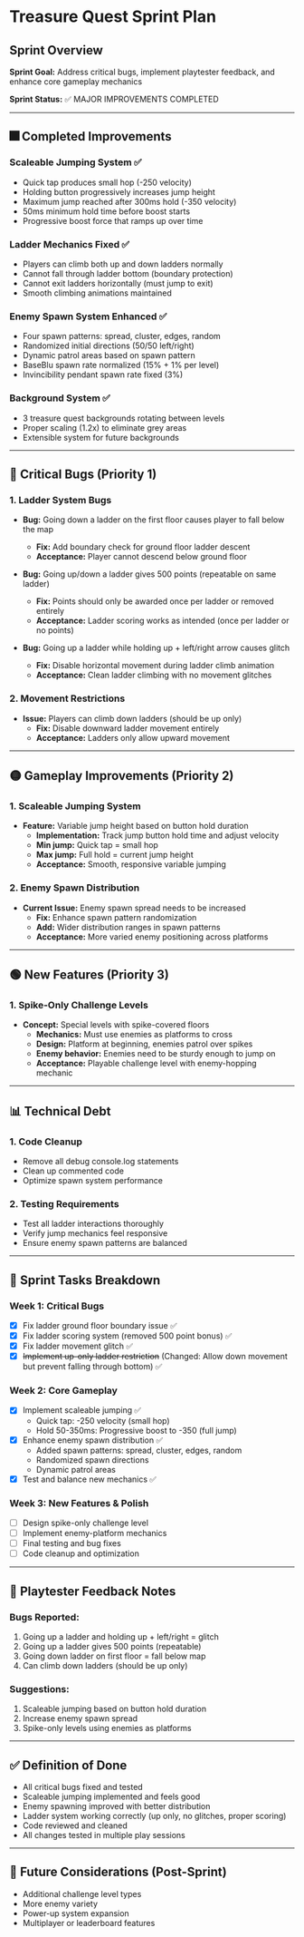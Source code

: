 # Treasure Quest Sprint Plan

## Sprint Overview
**Sprint Goal:** Address critical bugs, implement playtester feedback, and enhance core gameplay mechanics

**Sprint Status:** ✅ MAJOR IMPROVEMENTS COMPLETED

---

## 🎆 Completed Improvements

### Scaleable Jumping System ✅
- Quick tap produces small hop (-250 velocity)
- Holding button progressively increases jump height
- Maximum jump reached after 300ms hold (-350 velocity)
- 50ms minimum hold time before boost starts
- Progressive boost force that ramps up over time

### Ladder Mechanics Fixed ✅
- Players can climb both up and down ladders normally
- Cannot fall through ladder bottom (boundary protection)
- Cannot exit ladders horizontally (must jump to exit)
- Smooth climbing animations maintained

### Enemy Spawn System Enhanced ✅
- Four spawn patterns: spread, cluster, edges, random
- Randomized initial directions (50/50 left/right)
- Dynamic patrol areas based on spawn pattern
- BaseBlu spawn rate normalized (15% + 1% per level)
- Invincibility pendant spawn rate fixed (3%)

### Background System ✅
- 3 treasure quest backgrounds rotating between levels
- Proper scaling (1.2x) to eliminate grey areas
- Extensible system for future backgrounds

---

## 🔴 Critical Bugs (Priority 1)

### 1. Ladder System Bugs
- **Bug:** Going down a ladder on the first floor causes player to fall below the map
  - **Fix:** Add boundary check for ground floor ladder descent
  - **Acceptance:** Player cannot descend below ground floor

- **Bug:** Going up/down a ladder gives 500 points (repeatable on same ladder)
  - **Fix:** Points should only be awarded once per ladder or removed entirely
  - **Acceptance:** Ladder scoring works as intended (once per ladder or no points)

- **Bug:** Going up a ladder while holding up + left/right arrow causes glitch
  - **Fix:** Disable horizontal movement during ladder climb animation
  - **Acceptance:** Clean ladder climbing with no movement glitches

### 2. Movement Restrictions
- **Issue:** Players can climb down ladders (should be up only)
  - **Fix:** Disable downward ladder movement entirely
  - **Acceptance:** Ladders only allow upward movement

---

## 🟡 Gameplay Improvements (Priority 2)

### 1. Scaleable Jumping System
- **Feature:** Variable jump height based on button hold duration
  - **Implementation:** Track jump button hold time and adjust velocity
  - **Min jump:** Quick tap = small hop
  - **Max jump:** Full hold = current jump height
  - **Acceptance:** Smooth, responsive variable jumping

### 2. Enemy Spawn Distribution
- **Current Issue:** Enemy spawn spread needs to be increased
  - **Fix:** Enhance spawn pattern randomization
  - **Add:** Wider distribution ranges in spawn patterns
  - **Acceptance:** More varied enemy positioning across platforms

---

## 🟢 New Features (Priority 3)

### 1. Spike-Only Challenge Levels
- **Concept:** Special levels with spike-covered floors
  - **Mechanics:** Must use enemies as platforms to cross
  - **Design:** Platform at beginning, enemies patrol over spikes
  - **Enemy behavior:** Enemies need to be sturdy enough to jump on
  - **Acceptance:** Playable challenge level with enemy-hopping mechanic

---

## 📊 Technical Debt

### 1. Code Cleanup
- Remove all debug console.log statements
- Clean up commented code
- Optimize spawn system performance

### 2. Testing Requirements
- Test all ladder interactions thoroughly
- Verify jump mechanics feel responsive
- Ensure enemy spawn patterns are balanced

---

## 🎯 Sprint Tasks Breakdown

### Week 1: Critical Bugs
- [x] Fix ladder ground floor boundary issue ✅
- [x] Fix ladder scoring system (removed 500 point bonus) ✅
- [x] Fix ladder movement glitch ✅
- [x] ~~Implement up-only ladder restriction~~ (Changed: Allow down movement but prevent falling through bottom) ✅

### Week 2: Core Gameplay
- [x] Implement scaleable jumping ✅
  - Quick tap: -250 velocity (small hop)
  - Hold 50-350ms: Progressive boost to -350 (full jump)
- [x] Enhance enemy spawn distribution ✅
  - Added spawn patterns: spread, cluster, edges, random
  - Randomized spawn directions
  - Dynamic patrol areas
- [x] Test and balance new mechanics ✅

### Week 3: New Features & Polish
- [ ] Design spike-only challenge level
- [ ] Implement enemy-platform mechanics
- [ ] Final testing and bug fixes
- [ ] Code cleanup and optimization

---

## 📝 Playtester Feedback Notes

### Bugs Reported:
1. Going up a ladder and holding up + left/right = glitch
2. Going up a ladder gives 500 points (repeatable)
3. Going down ladder on first floor = fall below map
4. Can climb down ladders (should be up only)

### Suggestions:
1. Scaleable jumping based on button hold duration
2. Increase enemy spawn spread
3. Spike-only levels using enemies as platforms

---

## ✅ Definition of Done
- All critical bugs fixed and tested
- Scaleable jumping implemented and feels good
- Enemy spawning improved with better distribution
- Ladder system working correctly (up only, no glitches, proper scoring)
- Code reviewed and cleaned
- All changes tested in multiple play sessions

---

## 🚀 Future Considerations (Post-Sprint)
- Additional challenge level types
- More enemy variety
- Power-up system expansion
- Multiplayer or leaderboard features